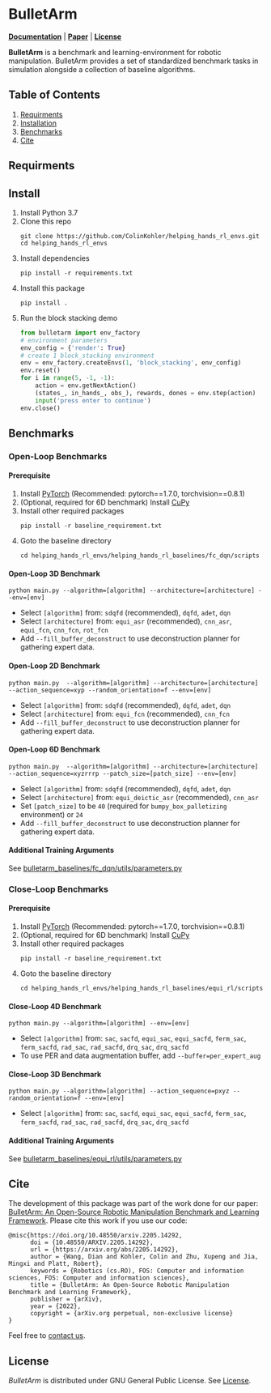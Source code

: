 # BulletArm
**[Documentation](https://colinkohler.github.io/BulletArm/html/index.html)** | **[Paper](https://arxiv.org/abs/2205.14292)** | **[License](https://github.com/ColinKohler/BulletArm/blob/main/LICENSE)**

**BulletArm** is a benchmark and learning-environment for robotic manipulation. BulletArm provides a set of standardized 
benchmark tasks in simulation alongside a collection of baseline algorithms.

## Table of Contents
1. [Requirments](#requirments)
2. [Installation](#install)
1. [Benchmarks](#benchmarks)
5. [Cite](#cite)

<a name="requirments"></a>
## Requirments

<a name="install"></a>
## Install
1. Install Python 3.7
2. Clone this repo
    ```
    git clone https://github.com/ColinKohler/helping_hands_rl_envs.git
    cd helping_hands_rl_envs
    ```
3. Install dependencies
    ```
    pip install -r requirements.txt 
    ```
4. Install this package
    ```
    pip install .
    ```
5. Run the block stacking demo
    ```python
    from bulletarm import env_factory
    # environment parameters
    env_config = {'render': True}
    # create 1 block_stacking environment
    env = env_factory.createEnvs(1, 'block_stacking', env_config)
    env.reset()
    for i in range(5, -1, -1):
        action = env.getNextAction()
        (states_, in_hands_, obs_), rewards, dones = env.step(action)
        input('press enter to continue')
    env.close()
    ```
<a name="benchmarks"></a>
## Benchmarks
### Open-Loop Benchmarks
#### Prerequisite
1. Install [PyTorch](https://pytorch.org/) (Recommended: pytorch==1.7.0, torchvision==0.8.1)
1. (Optional, required for 6D benchmark) Install [CuPy](https://github.com/cupy/cupy)
1. Install other required packages
    ```
    pip install -r baseline_requirement.txt
    ```
1. Goto the baseline directory
    ```
    cd helping_hands_rl_envs/helping_hands_rl_baselines/fc_dqn/scripts
    ```
#### Open-Loop 3D Benchmark
```
python main.py --algorithm=[algorithm] --architecture=[architecture] --env=[env]
```
- Select `[algorithm]` from: `sdqfd` (recommended), `dqfd`, `adet`, `dqn`
- Select `[architecture]` from: `equi_asr` (recommended), `cnn_asr`, `equi_fcn`, `cnn_fcn`, `rot_fcn`
- Add `--fill_buffer_deconstruct` to use deconstruction planner for gathering expert data.
#### Open-Loop 2D Benchmark
```
python main.py  --algorithm=[algorithm] --architecture=[architecture] --action_sequence=xyp --random_orientation=f --env=[env]
```
- Select `[algorithm]` from: `sdqfd` (recommended), `dqfd`, `adet`, `dqn`
- Select `[architecture]` from: `equi_fcn` (recommended), `cnn_fcn`
- Add `--fill_buffer_deconstruct` to use deconstruction planner for gathering expert data.
#### Open-Loop 6D Benchmark
```
python main.py  --algorithm=[algorithm] --architecture=[architecture] --action_sequence=xyzrrrp --patch_size=[patch_size] --env=[env]
```
- Select `[algorithm]` from: `sdqfd` (recommended), `dqfd`, `adet`, `dqn`
- Select `[architecture]` from: `equi_deictic_asr` (recommended), `cnn_asr`
- Set `[patch_size]` to be `40` (required for `bumpy_box_palletizing` environment) or `24`
- Add `--fill_buffer_deconstruct` to use deconstruction planner for gathering expert data.

#### Additional Training Arguments
See [bulletarm_baselines/fc_dqn/utils/parameters.py](bulletarm_baselines/fc_dqn/utils/parameters.py)

### Close-Loop Benchmarks
#### Prerequisite
1. Install [PyTorch](https://pytorch.org/) (Recommended: pytorch==1.7.0, torchvision==0.8.1)
1. (Optional, required for 6D benchmark) Install [CuPy](https://github.com/cupy/cupy)
1. Install other required packages
    ```
    pip install -r baseline_requirement.txt
    ```
1. Goto the baseline directory
    ```
    cd helping_hands_rl_envs/helping_hands_rl_baselines/equi_rl/scripts
    ```
#### Close-Loop 4D Benchmark
```
python main.py --algorithm=[algorithm] --env=[env]
```
- Select `[algorithm]` from: `sac`, `sacfd`, `equi_sac`, `equi_sacfd`, `ferm_sac`, `ferm_sacfd`, `rad_sac`, `rad_sacfd`, `drq_sac`, `drq_sacfd`
- To use PER and data augmentation buffer, add `--buffer=per_expert_aug`
#### Close-Loop 3D Benchmark
```
python main.py --algorithm=[algorithm] --action_sequence=pxyz --random_orientation=f --env=[env]
```
- Select `[algorithm]` from: `sac`, `sacfd`, `equi_sac`, `equi_sacfd`, `ferm_sac`, `ferm_sacfd`, `rad_sac`, `rad_sacfd`, `drq_sac`, `drq_sacfd`

#### Additional Training Arguments
See [bulletarm_baselines/equi_rl/utils/parameters.py](bulletarm_baselines/equi_rl/utils/parameters.py)

<a name="cite"></a>
## Cite
The development of this package was part of the work done for our paper: [BulletArm: An Open-Source Robotic Manipulation
Benchmark and Learning Framework](https://arxiv.org/abs/2205.14292). Please cite this work if you use our code:
```
@misc{https://doi.org/10.48550/arxiv.2205.14292,
      doi = {10.48550/ARXIV.2205.14292},
      url = {https://arxiv.org/abs/2205.14292},
      author = {Wang, Dian and Kohler, Colin and Zhu, Xupeng and Jia, Mingxi and Platt, Robert},
      keywords = {Robotics (cs.RO), FOS: Computer and information sciences, FOS: Computer and information sciences},
      title = {BulletArm: An Open-Source Robotic Manipulation Benchmark and Learning Framework},
      publisher = {arXiv},
      year = {2022},
      copyright = {arXiv.org perpetual, non-exclusive license}
} 
```
Feel free to [contact us](mailto:kohler.c@northeastern.edu).

## License
*BulletArm* is distributed under GNU General Public License. See [License](https://github.com/ColinKohler/BulletArm/blob/main/LICENSE).

